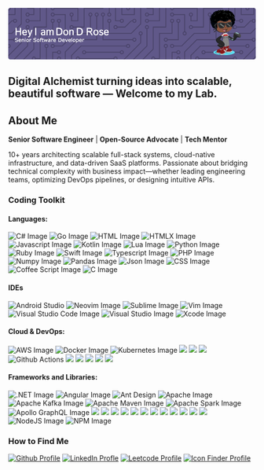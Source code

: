 ![Header](./github-header-image.png)

## **Digital Alchemist** turning ideas into scalable, beautiful software — Welcome to my Lab.

## About Me

**Senior Software Engineer** | **Open-Source Advocate** | **Tech Mentor**

10+ years architecting scalable full-stack systems, cloud-native infrastructure, and data-driven SaaS platforms. Passionate about bridging technical complexity with business impact—whether leading engineering teams, optimizing DevOps pipelines, or designing intuitive APIs.

### Coding Toolkit

#### **Languages**:

![C# Image](https://img.shields.io/badge/C%23-239120?style=for-the-badge&logo=csharp&logoColor=white)
![Go Image](https://img.shields.io/badge/Go-00ADD8?style=for-the-badge&logo=go&logoColor=white)
![HTML Image](https://img.shields.io/badge/HTML5-E34F26?style=for-the-badge&logo=html5&logoColor=white)
![HTMLX Image](https://img.shields.io/badge/%3C/%3E%20htmx-3D72D7?style=for-the-badge&logo=mysl&logoColor=white)
![Javascript Image](https://img.shields.io/badge/JavaScript-323330?style=for-the-badge&logo=javascript&logoColor=F7DF1E)
![Kotlin Image](https://img.shields.io/badge/Kotlin-B125EA?style=for-the-badge&logo=kotlin&logoColor=white)
![Lua Image](https://img.shields.io/badge/Lua-2C2D72?style=for-the-badge&logo=lua&logoColor=white)
![Python Image](https://img.shields.io/badge/Python-FFD43B?style=for-the-badge&logo=python&logoColor=blue)
![Ruby Image](https://img.shields.io/badge/Ruby-CC342D?style=for-the-badge&logo=ruby&logoColor=white)
![Swift Image](https://img.shields.io/badge/Swift-FA7343?style=for-the-badge&logo=swift&logoColor=white)
![Typescript Image](https://img.shields.io/badge/TypeScript-007ACC?style=for-the-badge&logo=typescript&logoColor=white)
![PHP Image](https://img.shields.io/badge/PHP-777BB4?style=for-the-badge&logo=php&logoColor=white)
![Numpy Image](https://img.shields.io/badge/Numpy-777BB4?style=for-the-badge&logo=numpy&logoColor=white)
![Pandas Image](https://img.shields.io/badge/Pandas-2C2D72?style=for-the-badge&logo=pandas&logoColor=white)
![Json Image](https://img.shields.io/badge/json-5E5C5C?style=for-the-badge&logo=json&logoColor=white)
![CSS Image](https://img.shields.io/badge/CSS3-1572B6?style=for-the-badge&logo=css3&logoColor=white)
![Coffee Script Image](https://img.shields.io/badge/CoffeeScript-2F2625?style=for-the-badge&logo=CoffeeScript&logoColor=white)
![C Image](https://img.shields.io/badge/C-00599C?style=for-the-badge&logo=c&logoColor=white)

#### IDEs

![Android Studio](https://img.shields.io/badge/Android_Studio-3DDC84?style=for-the-badge&logo=android-studio&logoColor=white)
![Neovim Image](https://img.shields.io/badge/NeoVim-%2357A143.svg?&style=for-the-badge&logo=neovim&logoColor=white)
![Sublime Image](https://img.shields.io/badge/sublime_text-%23575757.svg?&style=for-the-badge&logo=sublime-text&logoColor=important)
![Vim Image](https://img.shields.io/badge/VIM-%2311AB00.svg?&style=for-the-badge&logo=vim&logoColor=white)
![Visual Studio Code Image](https://img.shields.io/badge/VSCode-0078D4?style=for-the-badge&logo=visual%20studio%20code&logoColor=white)
![Visual Studio Image](https://img.shields.io/badge/Visual_Studio-5C2D91?style=for-the-badge&logo=visual%20studio&logoColor=white)
![Xcode Image](https://img.shields.io/badge/Xcode-007ACC?style=for-the-badge&logo=Xcode&logoColor=white)

#### **Cloud & DevOps**:

![AWS Image](https://img.shields.io/badge/Amazon_Web_Services-FF9900?style=for-the-badge&logo=amazonwebservices&logoColor=white)
![Docker Image](https://img.shields.io/badge/Docker%20Compose-2496ED?style=for-the-badge&logo=docker&logoColor=white)
![Kubernetes Image](https://img.shields.io/badge/Kubernetes-3069DE?style=for-the-badge&logo=kubernetes&logoColor=white)
![](https://img.shields.io/badge/Vagrant-1868F2?style=for-the-badge&logo=Vagrant&logoColor=white)
![](https://img.shields.io/badge/VirtualBox-21416b?style=for-the-badge&logo=VirtualBox&logoColor=white)
![](https://img.shields.io/badge/VMware-231f20?style=for-the-badge&logo=VMware&logoColor=white)
![Github Actions](https://img.shields.io/badge/GitHub_Actions-2088FF?style=for-the-badge&logo=github-actions&logoColor=white)
![](https://img.shields.io/badge/Azure_DevOps-0078D7?style=for-the-badge&logo=azure-devops&logoColor=white)
![](https://img.shields.io/badge/Cloudflare-F38020?style=for-the-badge&logo=Cloudflare&logoColor=white)
![](https://img.shields.io/badge/Digital_Ocean-0080FF?style=for-the-badge&logo=DigitalOcean&logoColor=white)
![](https://img.shields.io/badge/iCloud-3693F3?style=for-the-badge&logo=iCloud&logoColor=white)
![](https://img.shields.io/badge/Jenkins-49728B?style=for-the-badge&logo=jenkins&logoColor=white)

#### **Frameworks and Libraries**:

![.NET Image](https://img.shields.io/badge/.NET-512BD4?style=for-the-badge&logo=dotnet&logoColor=white)
![Angular Image](https://img.shields.io/badge/Angular-DD0031?style=for-the-badge&logo=angular&logoColor=white)
![Ant Design](https://img.shields.io/badge/Ant%20Design-1890FF?style=for-the-badge&logo=antdesign&logoColor=white)
![Apache Image](https://img.shields.io/badge/Apache-D22128?style=for-the-badge&logo=Apache&logoColor=white)
![Apache Kafka Image](https://img.shields.io/badge/Apache_Kafka-231F20?style=for-the-badge&logo=apache-kafka&logoColor=white)
![Apache Maven Image](https://img.shields.io/badge/apache_maven-C71A36?style=for-the-badge&logo=apachemaven&logoColor=white)
![Apache Spark Image](https://img.shields.io/badge/Apache_Spark-FFFFFF?style=for-the-badge&logo=apachespark&logoColor=#E35A16)
![Apollo GraphQL Image](https://img.shields.io/badge/Apollo%20GraphQL-311C87?&style=for-the-badge&logo=Apollo%20GraphQL&logoColor=white)
![](https://img.shields.io/badge/Bootstrap-563D7C?style=for-the-badge&logo=bootstrap&logoColor=white)
![](https://img.shields.io/badge/CMake-064F8C?style=for-the-badge&logo=cmake&logoColor=white)
![](https://img.shields.io/badge/cocoapods-FA2A02?style=for-the-badge&logo=cocoapods&logoColor=white)
![](https://img.shields.io/badge/Composer-885630?style=for-the-badge&logo=Composer&logoColor=white)
![](https://img.shields.io/badge/conda-342B029.svg?&style=for-the-badge&logo=anaconda&logoColor=white)
![](https://img.shields.io/badge/d3%20js-F9A03C?style=for-the-badge&logo=d3.js&logoColor=white)
![](https://img.shields.io/badge/Docker-2CA5E0?style=for-the-badge&logo=docker&logoColor=white)
![](https://img.shields.io/badge/GraphQl-E10098?style=for-the-badge&logo=graphql&logoColor=white)
![](https://img.shields.io/badge/React-20232A?style=for-the-badge&logo=react&logoColor=61DAFB)
![](https://img.shields.io/badge/redis-CC0000.svg?&style=for-the-badge&logo=redis&logoColor=white)
![](https://img.shields.io/badge/Yarn-2C8EBB?style=for-the-badge&logo=yarn&logoColor=white)
![](https://img.shields.io/badge/Nginx-009639?style=for-the-badge&logo=nginx&logoColor=white)
![NodeJS Image](https://img.shields.io/badge/Node%20js-339933?style=for-the-badge&logo=nodedotjs&logoColor=white)
![NPM Image](https://img.shields.io/badge/npm-CB3837?style=for-the-badge&logo=npm&logoColor=white)

<!-- ### Open Source Projects -->

<!-- ### My Blogs and Posts -->

### How to Find Me

<a href="https://github.com/Dondrose">![Github Profile](https://img.shields.io/badge/GitHub-100000?style=for-the-badge&logo=github&logoColor=white)</a>
<a target="_blank" href="https://www.linkedin.com/in/donalddrose/">![LinkedIn Profle](https://img.shields.io/badge/LinkedIn-0077B5?style=for-the-badge&logo=linkedin&logoColor=white)</a>
<a target="_blank" href="https://leetcode.com/u/dondrose/">![Leetcode Profile](https://img.shields.io/badge/-LeetCode-FFA116?style=for-the-badge&logo=LeetCode&logoColor=black)</a>
<a target="_blank" href="https://www.iconfinder.com/don_roselution">![Icon Finder Profile](https://img.shields.io/badge/Iconfinder-1A1B1F?style=for-the-badge&logo=Iconfinder&logoColor=white)</a>

<!--
**Dondrose/dondrose** is a ✨ _special_ ✨ repository because its `README.md` (this file) appears on your GitHub profile.

Here are some ideas to get you started:

- 🔭 I’m currently working on ...
- 🌱 I’m currently learning ...
- 👯 I’m looking to collaborate on ...
- 🤔 I’m looking for help with ...
- 💬 Ask me about ...
- 📫 How to reach me: ...
- 😄 Pronouns: ...
- ⚡ Fun fact: ...
-->
